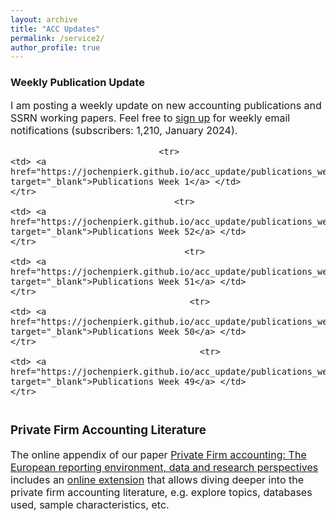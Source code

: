 ```yaml
---
layout: archive
title: "ACC Updates"
permalink: /service2/
author_profile: true
---
```

<!-- Global site tag (gtag.js) - Google Analytics -->
<script async src="https://www.googletagmanager.com/gtag/js?id=G-05633BF9HL"></script>
<script>
  window.dataLayer = window.dataLayer || [];
  function gtag(){dataLayer.push(arguments);}
  gtag('js', new Date());

   gtag('config', 'G-05633BF9HL', {'anonymize_ip': true});
</script> 
 


<h3> Weekly Publication Update </h3>
<font size="3"> 
I am posting a weekly update on new accounting publications and SSRN working papers. Feel free to <a href="https://jochenpierk.github.io/acc_update/subscribe.html" target="_blank">sign up</a> for weekly email notifications (subscribers: 1,210, January 2024). 

<p> </p>


 <table style="width:100%">   

                                 <tr> 
    <td> <a href="https://jochenpierk.github.io/acc_update/publications_week1.html" target="_blank">Publications Week 1</a> </td> 
    </tr> 
                                    <tr> 
    <td> <a href="https://jochenpierk.github.io/acc_update/publications_week52.html" target="_blank">Publications Week 52</a> </td> 
    </tr> 
                                      <tr> 
    <td> <a href="https://jochenpierk.github.io/acc_update/publications_week51.html" target="_blank">Publications Week 51</a> </td> 
    </tr> 
                                       <tr> 
    <td> <a href="https://jochenpierk.github.io/acc_update/publications_week50.html" target="_blank">Publications Week 50</a> </td> 
    </tr>  
                                         <tr> 
    <td> <a href="https://jochenpierk.github.io/acc_update/publications_week49.html" target="_blank">Publications Week 49</a> </td> 
    </tr>  





 </table>




 <p> </p>

  
  
   <h3> Private Firm Accounting Literature </h3>
<font size="3">
 The online appendix of our paper <a href="https://www.tandfonline.com/doi/full/10.1080/00014788.2021.1982670" target="_blank">Private Firm accounting: The European reporting environment, data and research perspectives</a> includes an <a href="https://trr266.wiwi.hu-berlin.de/shiny/pfirmacclit/" target="_blank">online extension</a> that allows diving deeper into the private firm accounting literature, e.g. explore topics, databases used, sample characteristics, etc. 
   
    
